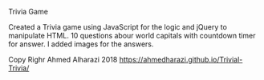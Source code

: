 Trivia Game

Created a Trivia game using JavaScript for the logic and jQuery to manipulate HTML. 10 questions abour world capitals with countdown timer for answer. I added images for the answers.

Copy Righr Ahmed Alharazi 2018
https://ahmedharazi.github.io/Trivial-Trivia/

